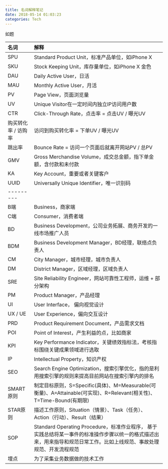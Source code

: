 ```yaml
---
title: 名词解释笔记
date: 2018-05-14 01:03:23
categories: Tech
---
```


如题

<!-- more -->

| 名词                | 解释                                                         |
| :------------------ | :----------------------------------------------------------- |
| SPU                 | Standard Product Unit，标准产品单位，如iPhone X              |
| SKU                 | Stock Keeping Unit，库存量单位，如iPhone X 金色              |
| DAU                 | Daily Active User，日活                                      |
| MAU                 | Monthly Active User，月活                                    |
| PV                  | Page View，页面浏览量                                        |
| UV                  | Unique Visitor在一定时间内独立IP访问用户数                   |
| CTR                 | Click-Through Rate，点击率 = 点击UV / 曝光UV                 |
| 购买转化率 / 访购率 | 访问到购买转化率 = 下单UV / 曝光UV                           |
| 跳出率              | Bounce Rate = 访问一个页面后就离开网站PV / 总PV              |
| GMV                 | Gross Merchandise Volume，成交总金额，指下单金额，含付款和未付款 |
| KA                  | Key Account，重要或者关键客户                                |
| UUID                | Universally Unique Identifier，唯一识别码                    |
| ---------           |                                                              |
| B端                 | Business，商家端                                             |
| C端                 | Consumer，消费者端                                           |
| BD                  | Business Development，公司业务拓展、商务开发的一线市场推广人员 |
| BDM                 | Business Development Manager，BD经理，联络点负责人           |
| CM                  | City Manager，城市经理，城市负责人                           |
| DM                  | District Manager，区域经理，区域负责人                       |
| SRE                 | Site Reliability Engineer，网站可靠性工程师，运维 + 部分架构 |
| PM                  | Product Manager，产品经理                                    |
| UI                  | User Interface， 偏向视觉设计                                |
| UX / UE             | User Experience，偏向交互设计                                |
| PRD                 | Product Requirement Document，产品需求文档                   |
| POI                 | Point of Interest，产生利益的点，比如商家                    |
| KPI                 | Key Performance Indicator，关键绩效指标法，考核指标围绕关键成果领域进行选取 |
| IP                  | Intellectual Property，知识产权                              |
| SEO                 | Search Engine Optimization，搜索引擎优化，指的是利用搜索引擎的规则来提高目前网站在搜索引擎内的排名 |
| SMART原则           | 制定目标原则，S=Specific(具体)、M=Measurable(可衡量)、A=Attainable(可实现)、R=Relevant(相关性)、T=Time-Bound(有期限) |
| STAR原则            | 描述工作原则，Situation（情景）、Task（任务）、Action（行动）、Result（结果） |
| SOP                 | Standard Operating Procedure，标准作业程序， 基于实践总结将某一事件的标准操作步骤以统一的格式描述出来，用来指导和规范日常工作。比如上线规范、事故处理规范、开发流程规范 |
| 埋点                | 为了采集业务数据做的技术工作                                 |